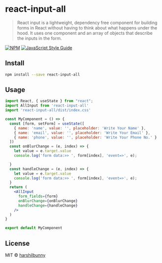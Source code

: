 # react-input-all

> React input is a lightweight, dependency free component for building forms in React without having to think about what happens under the hood. It uses one component and an array of objects that describe the inputs in the form.

[![NPM](https://img.shields.io/npm/v/react-input-all.svg)](https://www.npmjs.com/package/react-input-all) [![JavaScript Style Guide](https://img.shields.io/badge/code_style-standard-brightgreen.svg)](https://standardjs.com)

## Install

```bash
npm install --save react-input-all
```

## Usage

```jsx
import React, { useState } from "react";
import AllInput from 'react-input-all'
import 'react-input-all/dist/index.css'

const MyComponent = () => {
  const [form, setForm] = useState([
    { name: 'name', value: '', placeholder: 'Write Your Name' },
    { name: 'email', value: '', placeholder: 'Write Your Email' },
    { name: 'phone', value: '', placeholder: 'Write Your Phone No.' }
  ])
  const onBlurChange = (e, index) => {
    let value = e.target.value
    console.log('form data:>> ', form[index], 'event=>', e);

  }
  const handleChange = (e, index) => {
    let value = e.target.value
    console.log('form data:>> ', form[index], 'event=>', e);
  }
  return (
    <AllInput
      form_fields={form}
      onBlurChange={onBlurChange}
      handleChange={handleChange}
    />
  )
}

export default MyComponent
```

## License

MIT © [harshilbunny](https://github.com/harshilbunny)
